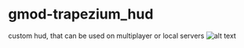 # gmod-trapezium_hud
custom hud, that can be used on multiplayer or local servers
![alt text](https://i.imgur.com/h8rYzqA.jpg)
